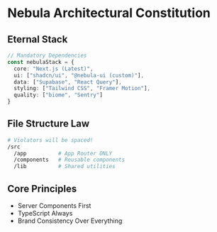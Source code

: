 # Nebula Architectural Constitution

## Eternal Stack
```ts
// Mandatory Dependencies
const nebulaStack = {
  core: "Next.js (Latest)",
  ui: ["shadcn/ui", "@nebula-ui (custom)"],
  data: ["Supabase", "React Query"],
  styling: ["Tailwind CSS", "Framer Motion"],
  quality: ["biome", "Sentry"]
}
```

## File Structure Law
```bash
# Violators will be spaced!
/src
  /app          # App Router ONLY
  /components   # Reusable components
  /lib          # Shared utilities
```

## Core Principles
- Server Components First
- TypeScript Always
- Brand Consistency Over Everything
